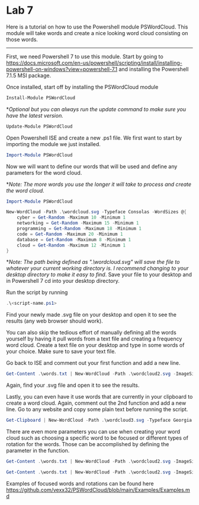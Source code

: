 # Lab 7

Here is a tutorial on how to use the Powershell module PSWordCloud. This module will take words and create a nice looking word cloud consisting on those words.

---
First, we need Powershell 7 to use this module. Start by going to https://docs.microsoft.com/en-us/powershell/scripting/install/installing-powershell-on-windows?view=powershell-7.1 and installing the Powershell 7.1.5 MSI package.

Once installed, start off by installing the PSWordCloud module
```powershell
Install-Module PSWordCloud
```
**Optional but you can always run the update command to make sure you have the latest version.*
```powershell
Update-Module PSWordCloud
```

Open Powershell ISE and create a new .ps1 file. We first want to start by importing the module we just installed.
```powershell
Import-Module PSWordCloud
```
Now we will want to define our words that will be used and define any parameters for the word cloud.

**Note: The more words you use the longer it will take to process and create the word cloud.*

```powershell
Import-Module PSWordCloud

New-WordCloud -Path .\wordcloud.svg -Typeface Consolas -WordSizes @{
    cyber = Get-Random -Maximum 10 -Minimum 1 
    networking = Get-Random -Maximum 15 -Minimum 1 
    programming = Get-Random -Maximum 18 -Minimum 1 
    code = Get-Random -Maximum 20 -Minimum 1 
    database = Get-Random -Maximum 8 -Minimum 1 
    cloud = Get-Random -Maximum 12 -Minimum 1 
}
```
**Note: The path being defined as ".\wordcloud.svg" will save the file to whatever your current working directory is. I recommend changing to your desktop directory to make it easy to find*.
Save your file to your desktop and in Powershell 7 cd into your desktop directory.

Run the script by running
```powershell
.\<script-name.ps1>
```
Find your newly made .svg file on your desktop and open it to see the results (any web browser should work).

You can also skip the tedious effort of manually defining all the words yourself by having it pull words from a text file and creating a frequency word cloud.
Create a text file on your desktop and type in some words of your choice. Make sure to save your text file.

Go back to ISE and comment out your first function and add a new line.
```powershell
Get-Content .\words.txt | New-WordCloud -Path .\wordcloud2.svg -ImageSize 1080p
```
Again, find your .svg file and open it to see the results.

Lastly, you can even have it use words that are currently in your clipboard to create a word cloud. Again, comment out the 2nd function and add a new line.
Go to any website and copy some plain text before running the script.
```powershell
Get-Clipboard | New-WordCloud -Path .\wordcloud3.svg -Typeface Georgia -ImageSize 1080p
```

There are even more parameters you can use when creating your word cloud such as choosing a specific word to be focused or different types of rotation for the words. Those can be accomplished by defining the parameter in the function.
```powershell
Get-Content .\words.txt | New-WordCloud -Path .\wordcloud2.svg -ImageSize 1080p -FocusWord <word of choice>
```
```powershell
Get-Content .\words.txt | New-WordCloud -Path .\wordcloud2.svg -ImageSize 1080p -AllowRotation AllUpright
```
Examples of focused words and rotations can be found here https://github.com/vexx32/PSWordCloud/blob/main/Examples/Examples.md
